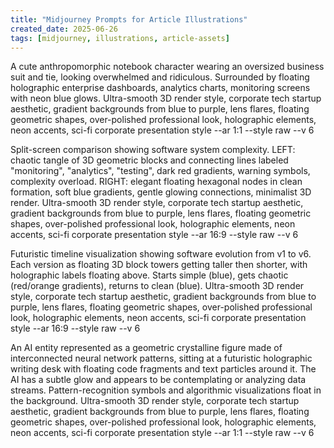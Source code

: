 ```yaml
---
title: "Midjourney Prompts for Article Illustrations"
created_date: 2025-06-26
tags: [midjourney, illustrations, article-assets]
---
```


A cute anthropomorphic notebook character wearing an oversized business suit and tie, looking overwhelmed and ridiculous. Surrounded by floating holographic enterprise dashboards, analytics charts, monitoring screens with neon blue glows. Ultra-smooth 3D render style, corporate tech startup aesthetic, gradient backgrounds from blue to purple, lens flares, floating geometric shapes, over-polished professional look, holographic elements, neon accents, sci-fi corporate presentation style --ar 1:1 --style raw --v 6

Split-screen comparison showing software system complexity. LEFT: chaotic tangle of 3D geometric blocks and connecting lines labeled "monitoring", "analytics", "testing", dark red gradients, warning symbols, complexity overload. RIGHT: elegant floating hexagonal nodes in clean formation, soft blue gradients, gentle glowing connections, minimalist 3D render. Ultra-smooth 3D render style, corporate tech startup aesthetic, gradient backgrounds from blue to purple, lens flares, floating geometric shapes, over-polished professional look, holographic elements, neon accents, sci-fi corporate presentation style --ar 16:9 --style raw --v 6

Futuristic timeline visualization showing software evolution from v1 to v6. Each version as floating 3D block towers getting taller then shorter, with holographic labels floating above. Starts simple (blue), gets chaotic (red/orange gradients), returns to clean (blue). Ultra-smooth 3D render style, corporate tech startup aesthetic, gradient backgrounds from blue to purple, lens flares, floating geometric shapes, over-polished professional look, holographic elements, neon accents, sci-fi corporate presentation style --ar 16:9 --style raw --v 6

An AI entity represented as a geometric crystalline figure made of interconnected neural network patterns, sitting at a futuristic holographic writing desk with floating code fragments and text particles around it. The AI has a subtle glow and appears to be contemplating or analyzing data streams. Pattern-recognition symbols and algorithmic visualizations float in the background. Ultra-smooth 3D render style, corporate tech startup aesthetic, gradient backgrounds from blue to purple, lens flares, floating geometric shapes, over-polished professional look, holographic elements, neon accents, sci-fi corporate presentation style --ar 1:1 --style raw --v 6 